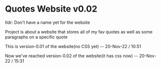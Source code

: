 # Quotes Website v0.02
tldr: Don't have a name yet for the website

Project is about a website that stores all of my fav quotes as well as some paragraphs on a specific quote

This is version-0.01 of the website(no CSS yet) -- 20-Nov-22 / 10:51

Now we've reached version-0.02 of the website(it has css now) -- 20-Nov-22 / 15:31
